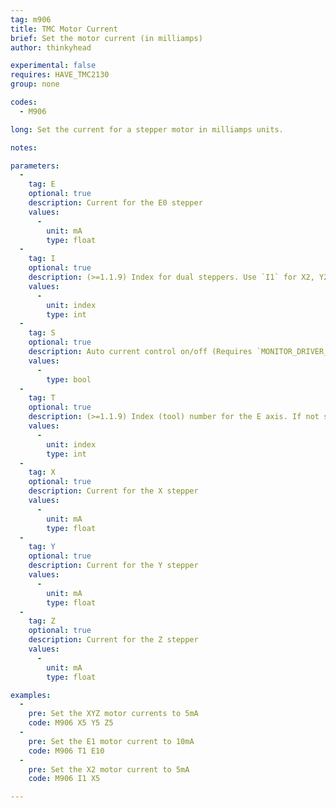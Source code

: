 ```yaml
---
tag: m906
title: TMC Motor Current
brief: Set the motor current (in milliamps)
author: thinkyhead

experimental: false
requires: HAVE_TMC2130
group: none

codes:
  - M906

long: Set the current for a stepper motor in milliamps units.

notes:

parameters:
  -
    tag: E
    optional: true
    description: Current for the E0 stepper
    values:
      -
        unit: mA
        type: float
  -
    tag: I
    optional: true
    description: (>=1.1.9) Index for dual steppers. Use `I1` for X2, Y2, and/or Z2.
    values:
      -
        unit: index
        type: int
  -
    tag: S
    optional: true
    description: Auto current control on/off (Requires `MONITOR_DRIVER_STATUS`)
    values:
      -
        type: bool
  -
    tag: T
    optional: true
    description: (>=1.1.9) Index (tool) number for the E axis. If not specified, the E0 extruder.
    values:
      -
        unit: index
        type: int
  -
    tag: X
    optional: true
    description: Current for the X stepper
    values:
      -
        unit: mA
        type: float
  -
    tag: Y
    optional: true
    description: Current for the Y stepper
    values:
      -
        unit: mA
        type: float
  -
    tag: Z
    optional: true
    description: Current for the Z stepper
    values:
      -
        unit: mA
        type: float

examples:
  -
    pre: Set the XYZ motor currents to 5mA
    code: M906 X5 Y5 Z5
  -
    pre: Set the E1 motor current to 10mA
    code: M906 T1 E10
  -
    pre: Set the X2 motor current to 5mA
    code: M906 I1 X5

---
```


